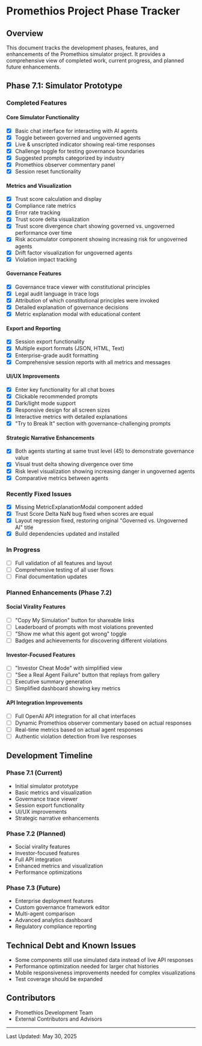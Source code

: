 # Promethios Project Phase Tracker

## Overview
This document tracks the development phases, features, and enhancements of the Promethios simulator project. It provides a comprehensive view of completed work, current progress, and planned future enhancements.

## Phase 7.1: Simulator Prototype

### Completed Features

#### Core Simulator Functionality
- [x] Basic chat interface for interacting with AI agents
- [x] Toggle between governed and ungoverned agents
- [x] Live & unscripted indicator showing real-time responses
- [x] Challenge toggle for testing governance boundaries
- [x] Suggested prompts categorized by industry
- [x] Promethios observer commentary panel
- [x] Session reset functionality

#### Metrics and Visualization
- [x] Trust score calculation and display
- [x] Compliance rate metrics
- [x] Error rate tracking
- [x] Trust score delta visualization
- [x] Trust score divergence chart showing governed vs. ungoverned performance over time
- [x] Risk accumulator component showing increasing risk for ungoverned agents
- [x] Drift factor visualization for ungoverned agents
- [x] Violation impact tracking

#### Governance Features
- [x] Governance trace viewer with constitutional principles
- [x] Legal audit language in trace logs
- [x] Attribution of which constitutional principles were invoked
- [x] Detailed explanation of governance decisions
- [x] Metric explanation modal with educational content

#### Export and Reporting
- [x] Session export functionality
- [x] Multiple export formats (JSON, HTML, Text)
- [x] Enterprise-grade audit formatting
- [x] Comprehensive session reports with all metrics and messages

#### UI/UX Improvements
- [x] Enter key functionality for all chat boxes
- [x] Clickable recommended prompts
- [x] Dark/light mode support
- [x] Responsive design for all screen sizes
- [x] Interactive metrics with detailed explanations
- [x] "Try to Break It" section with governance-challenging prompts

#### Strategic Narrative Enhancements
- [x] Both agents starting at same trust level (45) to demonstrate governance value
- [x] Visual trust delta showing divergence over time
- [x] Risk level visualization showing increasing danger in ungoverned agents
- [x] Comparative metrics between agents

### Recently Fixed Issues
- [x] Missing MetricExplanationModal component added
- [x] Trust Score Delta NaN bug fixed when scores are equal
- [x] Layout regression fixed, restoring original "Governed vs. Ungoverned AI" title
- [x] Build dependencies updated and installed

### In Progress
- [ ] Full validation of all features and layout
- [ ] Comprehensive testing of all user flows
- [ ] Final documentation updates

### Planned Enhancements (Phase 7.2)

#### Social Virality Features
- [ ] "Copy My Simulation" button for shareable links
- [ ] Leaderboard of prompts with most violations prevented
- [ ] "Show me what this agent got wrong" toggle
- [ ] Badges and achievements for discovering different violations

#### Investor-Focused Features
- [ ] "Investor Cheat Mode" with simplified view
- [ ] "See a Real Agent Failure" button that replays from gallery
- [ ] Executive summary generation
- [ ] Simplified dashboard showing key metrics

#### API Integration Improvements
- [ ] Full OpenAI API integration for all chat interfaces
- [ ] Dynamic Promethios observer commentary based on actual responses
- [ ] Real-time metrics based on actual agent responses
- [ ] Authentic violation detection from live responses

## Development Timeline

### Phase 7.1 (Current)
- Initial simulator prototype
- Basic metrics and visualization
- Governance trace viewer
- Session export functionality
- UI/UX improvements
- Strategic narrative enhancements

### Phase 7.2 (Planned)
- Social virality features
- Investor-focused features
- Full API integration
- Enhanced metrics and visualization
- Performance optimizations

### Phase 7.3 (Future)
- Enterprise deployment features
- Custom governance framework editor
- Multi-agent comparison
- Advanced analytics dashboard
- Regulatory compliance reporting

## Technical Debt and Known Issues
- Some components still use simulated data instead of live API responses
- Performance optimization needed for larger chat histories
- Mobile responsiveness improvements needed for complex visualizations
- Test coverage should be expanded

## Contributors
- Promethios Development Team
- External Contributors and Advisors

---

Last Updated: May 30, 2025
